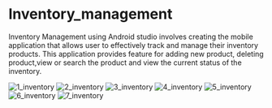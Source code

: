 # Inventory_management
Inventory Management using Android studio involves creating the mobile application that allows user to effectively track and manage their inventory products. 
This application provides feature for adding new product, deleting product,view or search the product and view the  current status of the inventory.

![1_inventory](https://github.com/shreya-gp/Inventory_management/assets/109740550/492dc15f-ea47-46f5-a605-6392e11d44b4)
![2_inventory](https://github.com/shreya-gp/Inventory_management/assets/109740550/116f17a8-b026-44f1-9b87-04dbe4f92061)
![3_inventory](https://github.com/shreya-gp/Inventory_management/assets/109740550/7a41e84f-76a2-4e23-83df-3b0ec31a4edb)
![4_inventory](https://github.com/shreya-gp/Inventory_management/assets/109740550/4e1e7bfb-7df6-49cc-8446-1330ba884683)
![5_inventory](https://github.com/shreya-gp/Inventory_management/assets/109740550/2cf419d2-b1f8-4643-a48e-6d00d8e2fc47)
![6_inventory](https://github.com/shreya-gp/Inventory_management/assets/109740550/42e795f4-691d-4e0c-acd3-caabc8a81136)
![7_inventory](https://github.com/shreya-gp/Inventory_management/assets/109740550/d5e061cc-c5dc-474f-bd5e-f85115ab18de)
